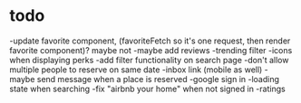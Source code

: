 # todo

-update favorite component, (favoriteFetch so it's one request, then render favorite component)? maybe not
-maybe add reviews
-trending filter
-icons when displaying perks
-add filter functionality on search page
-don't allow multiple people to reserve on same date
-inbox link (mobile as well) - maybe send message when a place is reserved
-google sign in
-loading state when searching
-fix "airbnb your home" when not signed in
-ratings
